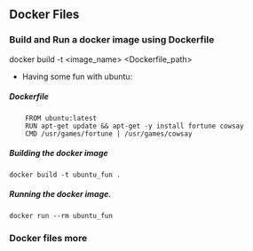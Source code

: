 

##  Docker Files

### Build and Run a docker image using Dockerfile
docker build -t  <image_name> <Dockerfile_path>
  
- Having  some fun with ubuntu:
##### Dockerfile
```
	FROM ubuntu:latest 
	RUN apt-get update && apt-get -y install fortune cowsay 
	CMD /usr/games/fortune | /usr/games/cowsay
```
##### Building the docker image
`docker build -t ubuntu_fun .`

#####  Running the docker image.
`docker run --rm ubuntu_fun`

### Docker files more
<!--stackedit_data:
eyJoaXN0b3J5IjpbMjA1MDg2MzU4MSwtMTY1NjA2NDY2NV19
-->